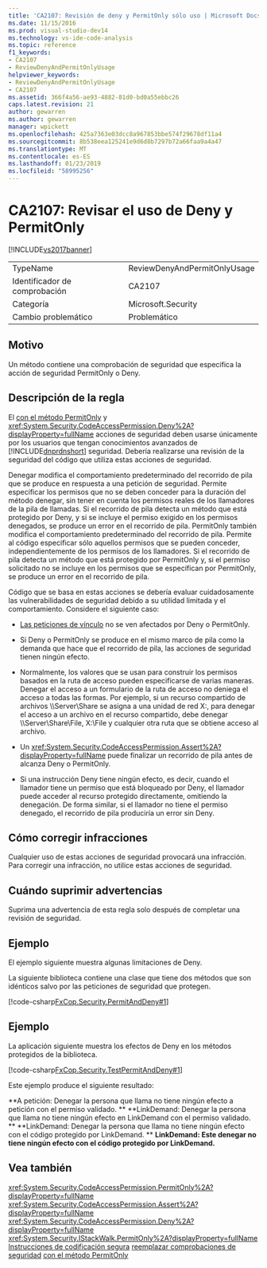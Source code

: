 ```yaml
---
title: 'CA2107: Revisión de deny y PermitOnly sólo uso | Microsoft Docs'
ms.date: 11/15/2016
ms.prod: visual-studio-dev14
ms.technology: vs-ide-code-analysis
ms.topic: reference
f1_keywords:
- CA2107
- ReviewDenyAndPermitOnlyUsage
helpviewer_keywords:
- ReviewDenyAndPermitOnlyUsage
- CA2107
ms.assetid: 366f4a56-ae93-4882-81d0-bd0a55ebbc26
caps.latest.revision: 21
author: gewarren
ms.author: gewarren
manager: wpickett
ms.openlocfilehash: 425a7363e03dcc8a967853bbe574f29678df11a4
ms.sourcegitcommit: 8b538eea125241e9d6d8b7297b72a66faa9a4a47
ms.translationtype: MT
ms.contentlocale: es-ES
ms.lasthandoff: 01/23/2019
ms.locfileid: "58995256"
---
```

# <a name="ca2107-review-deny-and-permit-only-usage"></a>CA2107: Revisar el uso de Deny y PermitOnly
[!INCLUDE[vs2017banner](../includes/vs2017banner.md)]

|||
|-|-|
|TypeName|ReviewDenyAndPermitOnlyUsage|
|Identificador de comprobación|CA2107|
|Categoría|Microsoft.Security|
|Cambio problemático|Problemático|

## <a name="cause"></a>Motivo
 Un método contiene una comprobación de seguridad que especifica la acción de seguridad PermitOnly o Deny.

## <a name="rule-description"></a>Descripción de la regla
 El [con el método PermitOnly](http://msdn.microsoft.com/8c7bdb7f-882f-45b7-908c-6cbaa1767649) y <xref:System.Security.CodeAccessPermission.Deny%2A?displayProperty=fullName> acciones de seguridad deben usarse únicamente por los usuarios que tengan conocimientos avanzados de [!INCLUDE[dnprdnshort](../includes/dnprdnshort-md.md)] seguridad. Debería realizarse una revisión de la seguridad del código que utiliza estas acciones de seguridad.

 Denegar modifica el comportamiento predeterminado del recorrido de pila que se produce en respuesta a una petición de seguridad. Permite especificar los permisos que no se deben conceder para la duración del método denegar, sin tener en cuenta los permisos reales de los llamadores de la pila de llamadas. Si el recorrido de pila detecta un método que está protegido por Deny, y si se incluye el permiso exigido en los permisos denegados, se produce un error en el recorrido de pila. PermitOnly también modifica el comportamiento predeterminado del recorrido de pila. Permite al código especificar sólo aquellos permisos que se pueden conceder, independientemente de los permisos de los llamadores. Si el recorrido de pila detecta un método que está protegido por PermitOnly y, si el permiso solicitado no se incluye en los permisos que se especifican por PermitOnly, se produce un error en el recorrido de pila.

 Código que se basa en estas acciones se debería evaluar cuidadosamente las vulnerabilidades de seguridad debido a su utilidad limitada y el comportamiento. Considere el siguiente caso:

-   [Las peticiones de vínculo](http://msdn.microsoft.com/library/a33fd5f9-2de9-4653-a4f0-d9df25082c4d) no se ven afectados por Deny o PermitOnly.

-   Si Deny o PermitOnly se produce en el mismo marco de pila como la demanda que hace que el recorrido de pila, las acciones de seguridad tienen ningún efecto.

-   Normalmente, los valores que se usan para construir los permisos basados en la ruta de acceso pueden especificarse de varias maneras. Denegar el acceso a un formulario de la ruta de acceso no deniega el acceso a todas las formas. Por ejemplo, si un recurso compartido de archivos \\\Server\Share se asigna a una unidad de red X:, para denegar el acceso a un archivo en el recurso compartido, debe denegar \\\Server\Share\File, X:\File y cualquier otra ruta que se obtiene acceso al archivo.

-   Un <xref:System.Security.CodeAccessPermission.Assert%2A?displayProperty=fullName> puede finalizar un recorrido de pila antes de alcanza Deny o PermitOnly.

-   Si una instrucción Deny tiene ningún efecto, es decir, cuando el llamador tiene un permiso que está bloqueado por Deny, el llamador puede acceder al recurso protegido directamente, omitiendo la denegación. De forma similar, si el llamador no tiene el permiso denegado, el recorrido de pila produciría un error sin Deny.

## <a name="how-to-fix-violations"></a>Cómo corregir infracciones
 Cualquier uso de estas acciones de seguridad provocará una infracción. Para corregir una infracción, no utilice estas acciones de seguridad.

## <a name="when-to-suppress-warnings"></a>Cuándo suprimir advertencias
 Suprima una advertencia de esta regla solo después de completar una revisión de seguridad.

## <a name="example"></a>Ejemplo
 El ejemplo siguiente muestra algunas limitaciones de Deny.

 La siguiente biblioteca contiene una clase que tiene dos métodos que son idénticos salvo por las peticiones de seguridad que protegen.

 [!code-csharp[FxCop.Security.PermitAndDeny#1](../snippets/csharp/VS_Snippets_CodeAnalysis/FxCop.Security.PermitAndDeny/cs/FxCop.Security.PermitAndDeny.cs#1)]

## <a name="example"></a>Ejemplo
 La aplicación siguiente muestra los efectos de Deny en los métodos protegidos de la biblioteca.

 [!code-csharp[FxCop.Security.TestPermitAndDeny#1](../snippets/csharp/VS_Snippets_CodeAnalysis/FxCop.Security.TestPermitAndDeny/cs/FxCop.Security.TestPermitAndDeny.cs#1)]

 Este ejemplo produce el siguiente resultado:

 **A petición: Denegar la persona que llama no tiene ningún efecto a petición con el permiso validado. ** 
 **LinkDemand: Denegar la persona que llama no tiene ningún efecto en LinkDemand con el permiso validado. ** 
 **LinkDemand: Denegar la persona que llama no tiene ningún efecto con el código protegido por LinkDemand. ** 
 **LinkDemand: Este denegar no tiene ningún efecto con el código protegido por LinkDemand.**
## <a name="see-also"></a>Vea también
 <xref:System.Security.CodeAccessPermission.PermitOnly%2A?displayProperty=fullName> <xref:System.Security.CodeAccessPermission.Assert%2A?displayProperty=fullName>
 <xref:System.Security.CodeAccessPermission.Deny%2A?displayProperty=fullName>
 <xref:System.Security.IStackWalk.PermitOnly%2A?displayProperty=fullName>
 [Instrucciones de codificación segura](http://msdn.microsoft.com/library/4f882d94-262b-4494-b0a6-ba9ba1f5f177) [reemplazar comprobaciones de seguridad](http://msdn.microsoft.com/4acdeff5-fc05-41bf-8505-7387cdbfca28) [con el método PermitOnly](http://msdn.microsoft.com/8c7bdb7f-882f-45b7-908c-6cbaa1767649)
